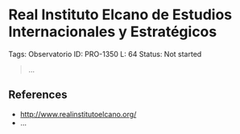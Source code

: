 # Real Instituto Elcano de Estudios Internacionales y Estratégicos

Tags: Observatorio
ID: PRO-1350
L: 64
Status: Not started

> …
> 

## References

- http://www.realinstitutoelcano.org/
- …